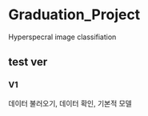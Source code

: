 # Graduation_Project
 Hyperspecral image classifiation

## test ver
 ### V1
  데이터 불러오기, 데이터 확인, 기본적 모델 
  
